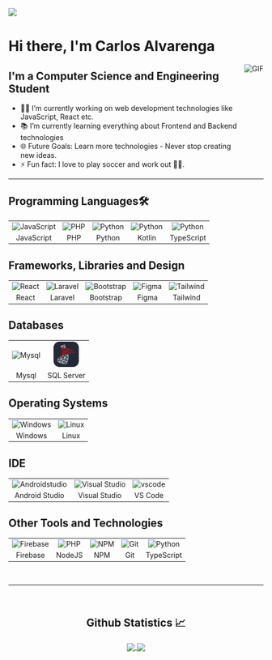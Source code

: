 ![](https://komarev.com/ghpvc/?username=Carlos-Alvarenga721)

# Hi there, I'm Carlos Alvarenga

<img align="right" alt="GIF" height="160px" src="https://media.giphy.com/media/du3J3cXyzhj75IOgvA/giphy.gif" />

## I'm a Computer Science and Engineering Student  

- 👨‍💻 I’m currently working on web development technologies like JavaScript, React etc.
- 📚 I’m currently learning everything about Frontend and Backend technologies
- 🌐 Future Goals: Learn more technologies - Never stop creating new ideas.
- ⚡ Fun fact: I love to play soccer and work out 💪🏼.

---
## Programming Languages🛠 
<table>
  <tr>
    <td align="center"><img src="https://skillicons.dev/icons?i=js" width="50" alt="JavaScript"/></td>
    <td align="center"><img src="https://skillicons.dev/icons?i=php" width="50" alt="PHP"/></td>
    <td align="center"><img src="https://skillicons.dev/icons?i=python" width="50" alt="Python"/></td>
    <td align="center"><img src="https://skillicons.dev/icons?i=kotlin" width="50" alt="Python"/></td>
    <td align="center"><img src="https://skillicons.dev/icons?i=ts" width="50" alt="Python"/></td>
  </tr>
  <tr>
    <td align="center">JavaScript</td>
    <td align="center">PHP</td>
    <td align="center">Python</td>
     <td align="center">Kotlin</td>
    <td align="center">TypeScript</td>
  </tr>
</table>

## Frameworks, Libraries and Design
<table>
  <tr>
    <td align="center"><img src="https://skillicons.dev/icons?i=react" width="50" alt="React"/></td>
    <td align="center"><img src="https://skillicons.dev/icons?i=laravel" width="50" alt="Laravel"/></td>
    <td align="center"><img src="https://skillicons.dev/icons?i=bootstrap" width="50" alt="Bootstrap"/></td>
    <td align="center"><img src="https://skillicons.dev/icons?i=figma" width="50" alt="Figma"/></td>
    <td align="center"><img src="https://skillicons.dev/icons?i=tailwind" width="50" alt="Tailwind"/></td>
  </tr>
  <tr>
    <td align="center">React</td>
    <td align="center">Laravel</td>
    <td align="center">Bootstrap</td>
     <td align="center">Figma</td>
     <td align="center">Tailwind</td>
  </tr>
</table>

## Databases

<table>
  <tr>
    <td align="center"><img src="https://skillicons.dev/icons?i=mysql" width="50" alt="Mysql"/></td>
    <td align="center"><img src="https://raw.githubusercontent.com/vladiantio/skill-icons/MSSQL/icons/MSSQL-Dark.svg" width="50" alt="SQL Server"></td>
  </tr>
  <tr>
    <td align="center">Mysql</td>
    <td align="center">SQL Server</td>
  </tr>
</table>

## Operating Systems

<table>
  <tr>
    <td align="center"><img src="https://skillicons.dev/icons?i=windows" width="50" alt="Windows"/></td>
    <td align="center"><img src="https://skillicons.dev/icons?i=linux" width="50" alt="Linux"/></td>
  </tr>
  <tr>
    <td align="center">Windows</td>
    <td align="center">Linux</td>
  </tr>
</table>

## IDE
<table>
  <tr>
    <td align="center"><img src="https://skillicons.dev/icons?i=androidstudio	" width="50" alt="Androidstudio	"/></td>
    <td align="center"><img src="https://skillicons.dev/icons?i=visualstudio" width="50" alt="Visual Studio"/></td>
    <td align="center"><img src="https://skillicons.dev/icons?i=vscode" width="50" alt="vscode"/></td>
  </tr>
  <tr>
    <td align="center">Android Studio</td>
    <td align="center">Visual Studio</td>
    <td align="center">VS Code</td>
  </tr>
</table>

## Other Tools and Technologies

<table>
  <tr>
    <td align="center"><img src="https://skillicons.dev/icons?i=firebase" width="50" alt="Firebase"/></td>
    <td align="center"><img src="https://skillicons.dev/icons?i=nodejs" width="50" alt="PHP"/></td>
    <td align="center"><img src="https://skillicons.dev/icons?i=npm" width="50" alt="NPM"/></td>
    <td align="center"><img src="https://skillicons.dev/icons?i=git" width="50" alt="Git"/></td>
    <td align="center"><img src="https://skillicons.dev/icons?i=ts" width="50" alt="Python"/></td>
  </tr>
  <tr>
    <td align="center">Firebase</td>
    <td align="center">NodeJS</td>
    <td align="center">NPM</td>
     <td align="center">Git</td>
    <td align="center">TypeScript</td>
  </tr>
</table>

<br/>

---

<br/>

  <h2 align="center"> Github Statistics 📈 </h2>
  
  <div align="center"> 
     <a href="">
      <img align="center" src="https://github-readme-stats-sigma-five.vercel.app/api?username=Carlos-Alvarenga721&show_icons=true&include_all_commits=true&count_private=true&theme=react&line_height=40" />
    </a>
    <a href="">
      <img align="center" src="https://github-readme-stats.vercel.app/api/top-langs/?username=Carlos-Alvarenga721&theme=react&line_height=40&hide=css"/>
    </a>
</div

<br/>

